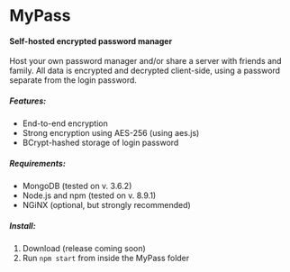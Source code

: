 # MyPass
#### Self-hosted encrypted password manager

Host your own password manager and/or share a server with friends and family.
All data is encrypted and decrypted client-side, 
using a password separate from the login password.



##### Features:
* End-to-end encryption
* Strong encryption using AES-256 (using aes.js)
* BCrypt-hashed storage of login password


##### Requirements:
* MongoDB (tested on v. 3.6.2)
* Node.js and npm (tested on v. 8.9.1)
* NGiNX (optional, but strongly recommended)


##### Install:
1. Download (release coming soon)
2. Run `npm start` from inside the MyPass folder


